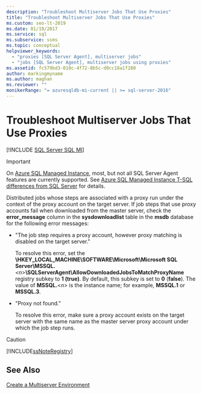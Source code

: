```yaml
---
description: "Troubleshoot Multiserver Jobs That Use Proxies"
title: "Troubleshoot Multiserver Jobs That Use Proxies"
ms.custom: seo-lt-2019
ms.date: 01/19/2017
ms.service: sql
ms.subservice: ssms
ms.topic: conceptual
helpviewer_keywords: 
  - "proxies [SQL Server Agent], multiserver jobs"
  - "jobs [SQL Server Agent], multiserver jobs using proxies"
ms.assetid: fc579bd3-010c-4f72-8b5c-d0cc18a1f280
author: markingmyname
ms.author: maghan
ms.reviewer: ""
monikerRange: "= azuresqldb-mi-current || >= sql-server-2016"
---
```

# Troubleshoot Multiserver Jobs That Use Proxies
[!INCLUDE [SQL Server SQL MI](../../includes/applies-to-version/sql-asdbmi.md)]

> [!IMPORTANT]  
> On [Azure SQL Managed Instance](/azure/sql-database/sql-database-managed-instance), most, but not all SQL Server Agent features are currently supported. See [Azure SQL Managed Instance T-SQL differences from SQL Server](/azure/sql-database/sql-database-managed-instance-transact-sql-information#sql-server-agent) for details.

Distributed jobs whose steps are associated with a proxy run under the context of the proxy account on the target server. If job steps that use proxy accounts fail when downloaded from the master server, check the **error_message** column in the **sysdownloadlist** table in the **msdb** database for the following error messages:  
  
-   "The job step requires a proxy account, however proxy matching is disabled on the target server."  
  
    To resolve this error, set the **\HKEY_LOCAL_MACHINE\SOFTWARE\Microsoft\Microsoft SQL Server\MSSQL.**_\<n\>_**\SQLServerAgent\AllowDownloadedJobsToMatchProxyName** registry subkey to **1 (true)**. By default, this subkey is set to **0** (**false**). The value of **MSSQL.**\<*n*> is the instance name; for example, **MSSQL.1** or **MSSQL.3**.  
  
-   "Proxy not found."  
  
    To resolve this error, make sure a proxy account exists on the target server with the same name as the master server proxy account under which the job step runs.  
  
> [!CAUTION]  
> [!INCLUDE[ssNoteRegistry](../../includes/ssnoteregistry-md.md)]  
  
## See Also  
[Create a Multiserver Environment](../../ssms/agent/create-a-multiserver-environment.md)  
